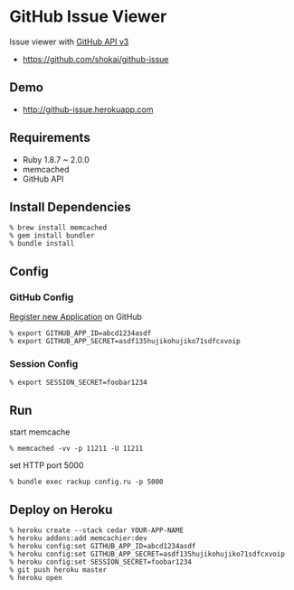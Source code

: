 GitHub Issue Viewer
===================
Issue viewer with [GitHub API v3](http://developer.github.com/v3/oauth/#web-application-flow)

* https://github.com/shokai/github-issue


Demo
----
- http://github-issue.herokuapp.com


Requirements
------------
- Ruby 1.8.7 ~ 2.0.0
- memcached
- GitHub API


Install Dependencies
--------------------

    % brew install memcached
    % gem install bundler
    % bundle install


Config
------

### GitHub Config
[Register new Application](https://github.com/settings/applications) on GitHub

    % export GITHUB_APP_ID=abcd1234asdf
    % export GITHUB_APP_SECRET=asdf135hujikohujiko71sdfcxvoip

### Session Config

    % export SESSION_SECRET=foobar1234


Run
---

start memcache

    % memcached -vv -p 11211 -U 11211

set HTTP port 5000

    % bundle exec rackup config.ru -p 5000


Deploy on Heroku
----------------

    % heroku create --stack cedar YOUR-APP-NAME
    % heroku addons:add memcachier:dev
    % heroku config:set GITHUB_APP_ID=abcd1234asdf
    % heroku config:set GITHUB_APP_SECRET=asdf135hujikohujiko71sdfcxvoip
    % heroku config:set SESSION_SECRET=foobar1234
    % git push heroku master
    % heroku open
